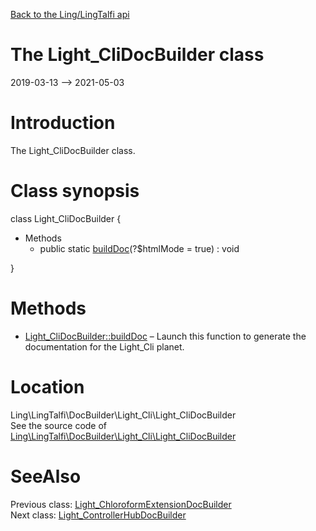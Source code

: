 [Back to the Ling/LingTalfi api](https://github.com/lingtalfi/LingTalfi/blob/master/doc/api/Ling/LingTalfi.md)



The Light_CliDocBuilder class
================
2019-03-13 --> 2021-05-03






Introduction
============

The Light_CliDocBuilder class.



Class synopsis
==============


class <span class="pl-k">Light_CliDocBuilder</span>  {

- Methods
    - public static [buildDoc](https://github.com/lingtalfi/LingTalfi/blob/master/doc/api/Ling/LingTalfi/DocBuilder/Light_Cli/Light_CliDocBuilder/buildDoc.md)(?$htmlMode = true) : void

}






Methods
==============

- [Light_CliDocBuilder::buildDoc](https://github.com/lingtalfi/LingTalfi/blob/master/doc/api/Ling/LingTalfi/DocBuilder/Light_Cli/Light_CliDocBuilder/buildDoc.md) &ndash; Launch this function to generate the documentation for the Light_Cli planet.





Location
=============
Ling\LingTalfi\DocBuilder\Light_Cli\Light_CliDocBuilder<br>
See the source code of [Ling\LingTalfi\DocBuilder\Light_Cli\Light_CliDocBuilder](https://github.com/lingtalfi/LingTalfi/blob/master/DocBuilder/Light_Cli/Light_CliDocBuilder.php)



SeeAlso
==============
Previous class: [Light_ChloroformExtensionDocBuilder](https://github.com/lingtalfi/LingTalfi/blob/master/doc/api/Ling/LingTalfi/DocBuilder/Light_ChloroformExtension/Light_ChloroformExtensionDocBuilder.md)<br>Next class: [Light_ControllerHubDocBuilder](https://github.com/lingtalfi/LingTalfi/blob/master/doc/api/Ling/LingTalfi/DocBuilder/Light_ControllerHub/Light_ControllerHubDocBuilder.md)<br>
